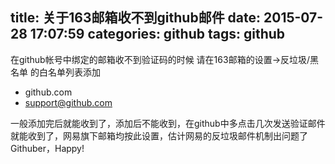 title: 关于163邮箱收不到github邮件
date: 2015-07-28 17:07:59
categories: github
tags: github
---

在github帐号中绑定的邮箱收不到验证码的时候
请在163邮箱的设置->反垃圾/黑名单 的白名单列表添加
- github.com
- support@github.com

一般添加完后就能收到了，添加后不能收到，在github中多点击几次发送验证邮件就能收到了，网易旗下邮箱均按此设置，估计网易的反垃圾邮件机制出问题了
Githuber，Happy!
